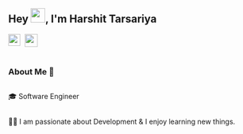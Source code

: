 ## Hey <img src="https://raw.githubusercontent.com/TheDudeThatCode/TheDudeThatCode/master/Assets/Hi.gif" width="29px">, I'm Harshit Tarsariya
<div style="display:flex;">
<a href="https://www.linkedin.com/in/harshit-tarsariya/" style="margin-right:6px">
    <img align="left" width="24px" src="https://cdn.jsdelivr.net/npm/simple-icons@v3/icons/linkedin.svg"  />
</a>

<a href="mailto:harshittarsariya@gmail.com">
    <img align="left" width="26px" src="https://cdn.jsdelivr.net/npm/simple-icons@v3/icons/gmail.svg" />
</a>
</div>


<br />

### About Me 🚀

<div style="display:flex;flex-direction:column">
<p>🎓 Software Engineer </p>
<p>👨‍💻 I am passionate about Development & I enjoy learning new things.</p>
